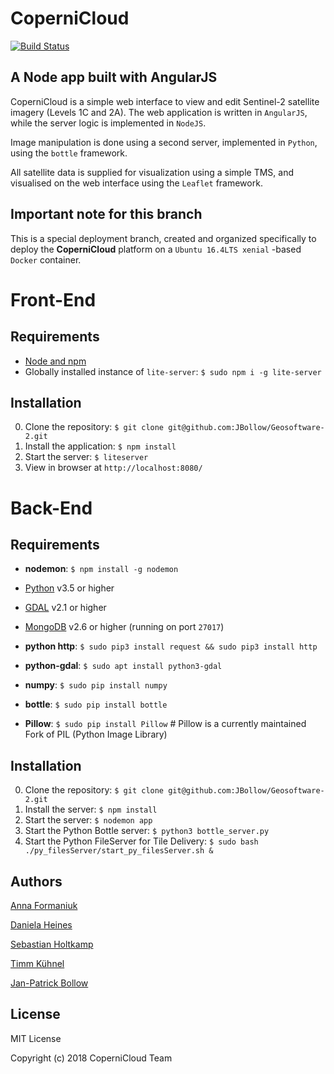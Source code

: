 # CoperniCloud
[![Build Status](https://travis-ci.org/JBollow/Geosoftware-2.svg?branch=master)](https://travis-ci.org/JBollow/Geosoftware-2)


## A Node app built with AngularJS

CoperniCloud is a simple web interface to view and edit Sentinel-2 satellite imagery (Levels 1C and 2A).
The web application is written in `AngularJS`, while the server logic is implemented in `NodeJS`.

Image manipulation is done using a second server, implemented in `Python`, using the `bottle` framework.

All satellite data is supplied for visualization using a simple TMS, and visualised on the web interface using the `Leaflet` framework.

## Important note for this branch
This is a special deployment branch, created and organized specifically 
to deploy the **CoperniCloud** platform on a `Ubuntu 16.4LTS xenial` -based `Docker` container.

# Front-End

## Requirements

- [Node and npm](http://nodejs.org)
- Globally installed instance of `lite-server`: `$ sudo npm i -g lite-server`

## Installation

0. Clone the repository: `$ git clone git@github.com:JBollow/Geosoftware-2.git`
1. Install the application: `$ npm install`
2. Start the server: `$ liteserver`
3. View in browser at `http://localhost:8080/`


# Back-End

## Requirements

- **nodemon**: `$ npm install -g nodemon`


- [Python](http://python.org) v3.5 or higher
- [GDAL](http://gdal.org) v2.1 or higher
- [MongoDB](https://www.mongodb.com/) v2.6 or higher (running on port `27017`)

- **python http**: `$ sudo pip3 install request && sudo pip3 install http`
- **python-gdal**: `$ sudo apt install python3-gdal`
- **numpy**: `$ sudo pip install numpy`
- **bottle**: `$ sudo pip install bottle`
- **Pillow**: `$ sudo pip install Pillow`  # Pillow is a currently maintained Fork of PIL (Python Image Library)

## Installation

0. Clone the repository: `$ git clone git@github.com:JBollow/Geosoftware-2.git`
1. Install the server: `$ npm install`
2. Start the server: `$ nodemon app`
3. Start the Python Bottle server: `$ python3 bottle_server.py`
4. Start the Python FileServer for Tile Delivery: `$ sudo bash ./py_filesServer/start_py_filesServer.sh &`


## Authors
[Anna Formaniuk](https://github.com/annaformaniuk)

[Daniela Heines](https://github.com/Daniela134)

[Sebastian Holtkamp](https://github.com/sholtkamp)

[Timm Kühnel](https://github.com/Timmimim)

[Jan-Patrick Bollow](https://github.com/JBollow)

## License

MIT License

Copyright (c) 2018 CoperniCloud Team
